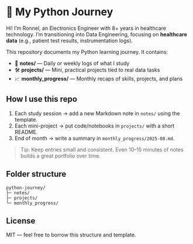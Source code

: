 # 🐍 My Python Journey

Hi! I’m Ronnel, an Electronics Engineer with 8+ years in healthcare technology.
I’m transitioning into Data Engineering, focusing on **healthcare data** (e.g., patient test results, instrumentation logs).

This repository documents my Python learning journey. It contains:
- 📒 **notes/** — Daily or weekly logs of what I study
- 🛠 **projects/** — Mini, practical projects tied to real data tasks
- 📈 **monthly_progress/** — Monthly recaps of skills, projects, and plans

## How I use this repo
1. Each study session → add a new Markdown note in `notes/` using the template.
2. Each mini-project → put code/notebooks in `projects/` with a short README.
3. End of month → write a summary in `monthly_progress/2025-08.md`.

> Tip: Keep entries small and consistent. Even 10–15 minutes of notes builds a great portfolio over time.

## Folder structure
```
python-journey/
├─ notes/
├─ projects/
└─ monthly_progress/
```

## License
MIT — feel free to borrow this structure and template.
